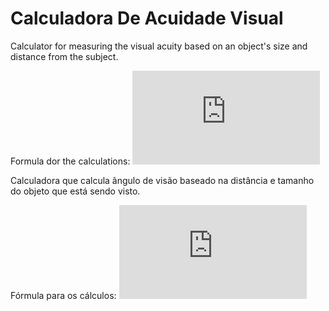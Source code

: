 # Calculadora De Acuidade Visual

Calculator for measuring the visual acuity based on an object's size and distance from the subject.

Formula dor the calculations:
![Formula](http://latex.codecogs.com/gif.latex?Max%5C%20visual%5C%20angle%20%3D%202%20*%20%5Ctan%20%5Cfrac%7B%5Cfrac%7BObject%5C%20size%7D%7B2%7D%7D%7BObject%5C%20distance%7D)

Calculadora que calcula ângulo de visão baseado na distância e tamanho do objeto que está sendo visto. 

Fórmula para os cálculos:
![Fórmula de acuidade visual](http://latex.codecogs.com/gif.latex?Angulo%5C%20max.%5C%20visual%20%3D%202%20*%20%5Ctan%20%5Cfrac%7B%5Cfrac%7BTamanho%5C%20do%5C%20objeto%7D%7B2%7D%7D%7BDist%E2ncia%5C%20do%5C%20objeto%7D)
